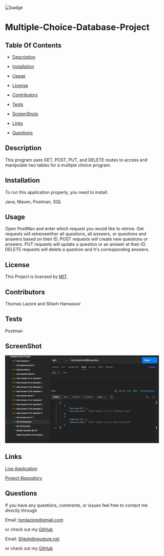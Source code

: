   ![badge](https://img.shields.io/badge/license-MIT-brightgreen)
  
  # Multiple-Choice-Database-Project
  

  ## Table Of Contents

  * [Description](#description)

  * [Installation](#installation)

  * [Usage](#usage)

  * [License](#license)

  * [Contributors](#contributors)

  * [Tests](#tests)

  * [ScreenShots](#screenshots)

  * [Links](#links)

  * [Questions](#questions)

  ## Description

  This program uses GET, POST, PUT, and DELETE routes to access and manipulate two tables for a multiple choice program.
  
  ## Installation

  To run this application properly, you need to install:
  
  Java, Maven, Postman, SQL
  

  ## Usage
  
  Open PostMan and enter which request you would like to retrive. Get requests will retreiveeither all questions, all answers, or questions and answers based on their ID. POST requests will create new questions or answers. PUT requests will update a question or an answer at their ID. DELETE requests will delete a question and it's corresponding answers.
  
  
  ## License
  
  This Project is licensed by [MIT](https://choosealicense.com/licenses/mit/).
  
  ## Contributors

  Thomas Lazore and Shkoh Hamasoor
  
  ## Tests
  
  Postman

  ## ScreenShot

  ![Screenshot](Screenshot)

  ## Links

  [Live Application](N/A)

  [Project Repository](https://github.com/Shkoh-Hamasoor/small-project/pull/28)
  
  
  ## Questions

  If you have any questions, comments, or issues feel free to contact me directly through
  
  Email: tomlazore@gmail.com

  or check out my [GitHub](https://github.com/tlaze)

  Email: Shkoh@revature.net

  or check out my [GitHub](https://github.com/Shkoh-Hamasoor)
